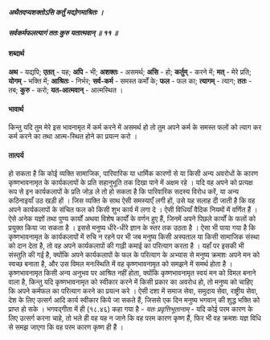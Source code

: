 ##### अथैतदप्यशक्तोऽसि कर्तुं मद्योगमाश्रितः ।
##### सर्वकर्मफलत्यागं ततः कुरु यतात्मवान् ॥ ११ ॥

#### शब्दार्थ

**अथ** - यद्यपि; **एतत्** - यह; **अपि** - भी; **अशक्तः** - असमर्थ; **असि** - हो; **कर्तुम्** - करने में; **मत्** - मेरे प्रति; **योगम्** - भक्ति में; **आश्रितः** - निर्भर; **सर्व-कर्म** - समस्त कर्मों के; **फल** - फल का; **त्यागम्** - त्याग; **ततः** - तब; **कुरु** - करो; **यत-आत्मवान्** - आत्मस्थित ।

#### भावार्थ

किन्तु यदि तुम मेरे इस भावनामृत में कर्म करने में असमर्थ हो तो तुम अपने कर्म के समस्त फलों को त्याग कर कर्म करने का तथा आत्म-स्थित होने का प्रयत्न करो ।

#### तात्पर्य

हो सकता है कि कोई व्यक्ति सामाजिक, पारिवारिक या धार्मिक कारणों से या किसी अन्य अवरोधों के कारण कृष्णभावनामृत के कार्यकलापों के प्रति सहानुभूति तक दिखा पाने में अक्षम रहे । यदि वह अपने को प्रत्यक्ष रूप से इन कार्यकलापों के प्रति जोड़ ले तो हो सकता है कि पारिवारिक सदस्य विरोध करें, या अन्य कठिनाइयाँ उठ खड़ी हों । जिस व्यक्ति के साथ ऐसी समस्याएँ लगी हों, उसे यह सलाह दी जाती है कि वह अपने कार्यकलापों के संचित फल को किसी शुभ कार्य में लगा दे । ऐसी विधियाँ वैदिक नियमों में वर्णित हैं । ऐसे अनेक यज्ञों तथा पुण्य कार्यों अथवा विशेष कार्यों के वर्णन हुए हैं, जिनमें अपने पिछले कार्यों के फलों को प्रयुक्त किया जा सकता है । इससे मनुष्य धीरे-धीरे ज्ञान के स्तर तक उठता है । ऐसा भी पाया गया है कि कृष्णभावनामृत के कार्यकलापों में रुचि न रहने पर भी जब मनुष्य किसी अस्पताल या किसी सामाजिक संस्था को दान देता है, तो वह अपने कार्यकलापों की गाढ़ी कमाई का परित्याग करता है । यहाँ पर इसकी भी संस्तुति की गई है, क्योंकि अपने कार्यकलापों के फल के परित्याग के अभ्यास से मनुष्य क्रमशः अपने मन को स्वच्छ बनाता है, और उस विमल मनःस्थिति में वह कृष्णभावनामृत को समझने में समर्थ होता है । कृष्णभावनामृत किसी अन्य अनुभव पर आश्रित नहीं होता, क्योंकि कृष्णभावनामृत स्वयं मन को विमल बनाने वाला है, किन्तु यदि कृष्णभावनामृत को स्वीकार करने में किसी प्रकार का अवरोध हो, तो मनुष्य को चाहिए कि अपने कर्मफल का परित्याग करने का प्रयत्न करे । ऐसी दशा में समाज सेवा, समुदाय सेवा, राष्ट्रीय सेवा, देश के लिए उत्सर्ग आदि कार्य स्वीकार किये जा सकते हैं, जिससे एक दिन मनुष्य भगवान् की शुद्ध भक्ति को प्राप्त हो सके । भगवद्गीता में ही (१८.४६) कहा गया है - *यतः प्रवृत्तिभूतानाम्* - यदि कोई परम कारण के लिए उत्सर्ग करना चाहे, तो भले ही वह यह न जाने कि वह परम कारण कृष्ण हैं, फिर भी वह क्रमशः यज्ञ विधि से समझ जाएगा कि वह परम कारण कृष्ण ही हैं ।